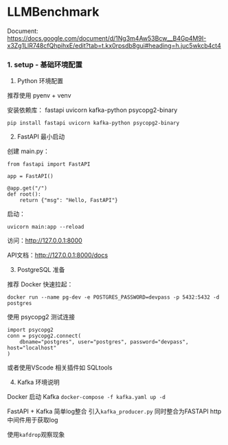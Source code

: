 # LLMBenchmark
Document: https://docs.google.com/document/d/1Ng3m4Aw53Bcw__B4Gp4M9I-x3Zg1LlR748cfQhpihxE/edit?tab=t.kx0rpsdb8gui#heading=h.juc5wkcb4ct4

### 1. setup - 基础环境配置
1. Python 环境配置

推荐使用 pyenv + venv

安装依赖库：
fastapi uvicorn kafka-python psycopg2-binary
```
pip install fastapi uvicorn kafka-python psycopg2-binary
```
2. FastAPI 最小启动

创建 main.py：
```
from fastapi import FastAPI

app = FastAPI()

@app.get("/")
def root():
    return {"msg": "Hello, FastAPI"}

```
启动：

`uvicorn main:app --reload`


访问：http://127.0.0.1:8000

API文档：http://127.0.0.1:8000/docs

3. PostgreSQL 准备

推荐 Docker 快速拉起：

`docker run --name pg-dev -e POSTGRES_PASSWORD=devpass -p 5432:5432 -d postgres`


使用 psycopg2 测试连接

```
import psycopg2
conn = psycopg2.connect(
    dbname="postgres", user="postgres", password="devpass", host="localhost"
)
```

或者使用VScode 相关插件如 SQLtools

4. Kafka 环境说明

Docker 启动 Kafka
`docker-compose -f kafka.yaml up -d`

FastAPI + Kafka 简单log整合
引入`kafka_producer.py` 同时整合为FASTAPI http中间件用于获取log

使用`kafdrop`观察现象
